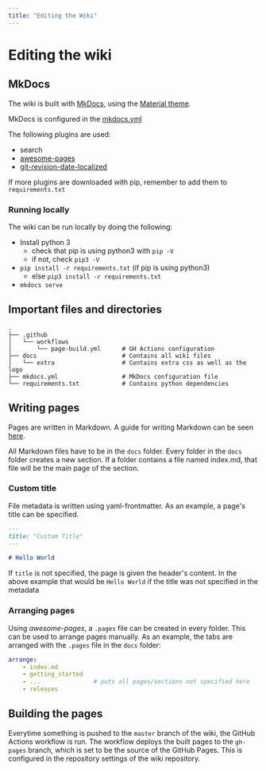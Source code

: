 ```yaml
---
title: "Editing the Wiki"
---
```


# Editing the wiki

## MkDocs

The wiki is built with [MkDocs](https://www.mkdocs.org/), using the [Material theme](https://squidfunk.github.io/mkdocs-material/).

MkDocs is configured in the [mkdocs.yml](https://github.com/aau-giraf/wiki/blob/master/mkdocs.yml) 

The following plugins are used:

* search
* [awesome-pages](https://github.com/lukasgeiter/mkdocs-awesome-pages-plugin)
* [git-revision-date-localized](https://github.com/timvink/mkdocs-git-revision-date-localized-plugin)

If more plugins are downloaded with pip, remember to add them to ``requirements.txt``

### Running locally

The wiki can be run locally by doing the following:

* Install python 3
    * check that pip is using python3 with ``pip -V``
    * if not, check ``pip3 -V``
* ``pip install -r requirements.txt`` (if pip is using python3)
    * else ``pip3 install -r requirements.txt``
* ``mkdocs serve``



## Important files and directories

```
.
├── .github
│   └── workflows
│       └── page-build.yml      # GH Actions configuration
├── docs                        # Contains all wiki files
│   └── extra                   # Contains extra css as well as the logo
├── mkdocs.yml                  # MkDocs configuration file
└── requirements.txt            # Contains python dependencies
```

## Writing pages

Pages are written in Markdown. 
A guide for writing Markdown can be seen [here](https://www.markdownguide.org/basic-syntax/).

All Markdown files have to be in the `docs` folder. 
Every folder in the `docs` folder creates a new section.
If a folder contains a file named index.md, that file will be the main page of the section.

### Custom title

File metadata is written using yaml-frontmatter. 
As an example, a page's title can be specified.

```markdown
---
title: "Custom Title"
---

# Hello World
```

If `title` is not specified, the page is given the header's content. 
In the above example that would be `Hello World` if the title was not specified in the metadata

### Arranging pages

Using *awesome-pages*, a `.pages` file can be created in every folder. 
This can be used to arrange pages manually. As an example, the tabs are arranged with the `.pages` file in the `docs` folder:

```yaml
arrange:
    - index.md
    - getting_started
    - ...               # puts all pages/sections not specified here
    - releases
```


## Building the pages

Everytime something is pushed to the ``master`` branch of the wiki, the GitHub Actions workflow is run.
The workflow deploys the built pages to the ``gh-pages`` branch, which is set to be the source of the GitHub Pages.
This is configured in the repository settings of the wiki repository.